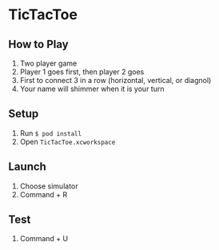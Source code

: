 # TicTacToe

## How to Play
1. Two player game
2. Player 1 goes first, then player 2 goes
3. First to connect 3 in a row (horizontal, vertical, or diagnol)
4. Your name will shimmer when it is your turn

## Setup
1. Run `$ pod install`
2. Open `TicTacToe.xcworkspace`

## Launch
1. Choose simulator
2. Command + R

## Test
1. Command + U
